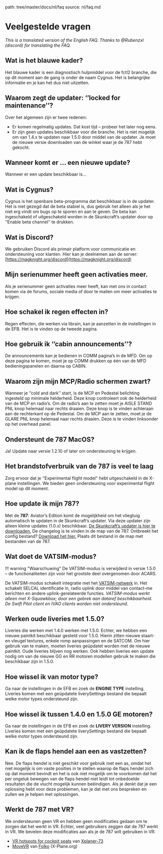 path: tree/master/docs/nl/faq
source: nl/faq.md

# Veelgestelde vragen
*This is a translated version of the English FAQ. Thanks to @Rubenzxl (discord) for translating the FAQ.*

## Wat is het blauwe kader?
Het blauwe kader is een diagnostisch hulpmiddel voor de fctl2 branche, die op dit moment aan de gang is onder de naam Cygnus. Het is belangrijke informatie en je kan het dus niet uitzetten.

## Waarom zegt de updater: ‘’locked for maintenance’’?
Over het algemeen zijn er twee redenen:
-	Er komen regelmatig updates. Dat kost tijd – probeer het later nog eens.
-	Er zijn geen updates beschikbaar voor die branche. 
Het is niet mogelijk om van 1.4.x te updaten naar 1.5.0 door middel van de updater. Je moet de nieuwe versie downloaden van de winkel waar je de 787 hebt gekocht.

## Wanneer komt er … een nieuwe update?
Wanneer er een update beschikbaar is…

## Wat is Cygnus?
Cygnus is het openbare beta-programma dat beschikbaar is in de updater. Het is niet gezegd dat de beta stabiel is, dus gebruik het alleen als je het niet erg vindt om bugs op te sporen en aan te geven. De beta kan ingeschakeld of uitgeschakeld worden in de Skunkcraft’s updater door op ‘’Enable beta channel’’ te drukken. 

## Wat is Discord?
We gebruiken Discord als primair platform voor communicatie en ondersteuning voor klanten. Hier kan je deelnemen aan de server: [https://magknight.org/discord](https://magknight.org/discord)

## Mijn serienummer heeft geen activaties meer.
Als je serienummer geen activaties meer heeft, kan met ons in contact komen via de forums, sociale media of door te mailen om meer activaties te krijgen. 

## Hoe schakel ik regen effecten in?
Regen effecten, die werken via librain, kan je aanzetten in de instellingen in de EFB. Het is te vinden op de tweede pagina. 

## Hoe gebruik ik ‘’cabin announcements’’?
De announcements kan je bedienen in COMM pagina’s in de MFD. Om op deze pagina te komen, moet je op COMM drukken op één van de MFD bedieningspanelen en daarna op CABIN. 

## Waarom zijn mijn MCP/Radio schermen zwart?
Wanneer je ‘’cold and dark’’ start, is de MCP en Pedestal belichting ingesteld op minimale helderheid. Deze knop controleert ook de helderheid van de MCP en radio’s. Om de radio’s aan te zetten moet je AISLE STAND PNL knop helemaal naar rechts draaien. Deze knop is te vinden achteraan aan de rechterkant op de Pedestal. 
Om de MCP aan te zetten, moet je de GLARE PNL knop helemaal naar rechts draaien. Deze is te vinden linksonder op het overhead panel. 

## Ondersteunt de 787 MacOS?
Ja! Update naar versie 1.2.10 of later om ondersteuning te krijgen. 

## Het brandstofverbruik van de 787 is veel te laag
Zorg ervoor dat je ‘’Experimental flight model" hebt uitgeschakeld in de X-plane instellingen. We bieden geen ondersteuning voor experimental flight model op dit moment.

## Hoe update ik mijn 787?
Met de **787**: Aviator’s Edition komt de mogelijkheid om het vliegtuig automatisch te updaten in de Skunkcraft’s updater. Via deze updater zijn alleen kleine updates (1.0.x) beschikbaar. 
[De Skunkcraft’s updater is hier te downloaden.](https://forums.x-plane.org/index.php?/forums/topic/144828-updater-download-page-v22-available/)
De changelog is te vinden in de map van de 787.
Ontbreekt het config bestand? [Download het hier.](https://docs.magknight.org/img/skunkcrafts_updater.zip) Plaats dit bestand in de map met bestanden van de 787.

## Wat doet de VATSIM-modus?

!!! warning "Waarschuwing"
    De VATSIM-modus is verwijderd in versie 1.5.0 – de functionaliteiten zijn voor het grootste deel overgenomen door ACARS.

De VATSIM-modus schakelt integratie met het [VATSIM-netwerk](https://vatsim.net) in. Het schakelt SELCAL identificatie in, radio uplink door middel van contact-me berichten en andere uplink-gerelateerde functies. *VATSIM-modus werkt alleen met X-Squawkbox; door een gebrek aan dataref beschikbaarheid. De Swift Pilot client en IVAO clients worden niet ondersteund.*

## Werken oude liveries met 1.5.0?
Liveries die werken met 1.4.0 werken met 1.5.0. Echter, we hebben een nieuwe paintkit beschikbaar gesteld voor 1.5.0. Hierin zitten nieuwe staart- en vleugel textures, enkele romp aanpassingen en de SATCOM. Om hier gebruik van te maken, moeten liveries geüpdatet worden met de nieuwe paintkit. Oude liveries blijven nog werken. Ook hebben liveries een update nodig om van de nieuwe GG en RR motoren modellen gebruik te maken die beschikbaar zijn in 1.5.0. 

## Hoe wissel ik van motor type?
Ga naar de instellingen in de EFB en zoek de **ENGINE TYPE** instelling. Liveries komen met een geüpdatete liverySettings bestand die bepaalt welke motor types ondersteund zijn. 

## Hoe wissel ik tussen 1.4.0 en 1.5.0 GE motoren?
Ga naar de instellingen in de EFB en zoek de **LIVERY VERSION** instelling. Liveries komen met een geüpdatete liverySettings bestand die bepaalt welke motor types ondersteund zijn. 

## Kan ik de flaps hendel aan een as vastzetten?
Nee. De flaps hendel is niet geschikt voor gebruik met een as, omdat het niet mogelijk is om vaste posities in te stellen waarop de flaps hendel zich op dat moment bevindt en het is ook niet mogelijk om te voorkomen dat het per ongeluk bewegen van de flaps hendel niet leidt tot onbedoelde resultaten die de vlucht mogelijk kunnen beëindigen. Als je denkt dat je een oplossing hebt voor deze problemen, kan je dat met ons bespreken en zullen we je helpen met oplossingen. 

## Werkt de 787 met VR?
We ondersteunen geen VR en hebben geen modificaties gedaan om te zorgen dat het werkt in VR. Echter, veel gebruikers zeggen dat de 787 werkt in VR. 
We bevelen deze modificaties aan als je de 787 wilt gebruiken in VR:
-	[VR hotspots for cockpit seats](https://forums.x-plane.org/index.php?/forums/topic/172655-vr-hotspots-for-cockpit-seats/) van [Xplaner-73](https://forums.x-plane.org/index.php?/profile/428045-xplaner73/&wr=eyJhcHAiOiJmb3J1bXMiLCJtb2R1bGUiOiJmb3J1bXMtY29tbWVudCIsImlkXzEiOjE3MjY1NSwiaWRfMiI6MTYwMjY4OX0=)
-	[MoveVR](https://forums.x-plane.org/index.php?/files/file/44809-movevr-move-external-windows-into-x-plane-even-into-vr/) van [Folko](https://forums.x-plane.org/index.php?/profile/215470-folko/&wr=eyJhcHAiOiJkb3dubG9hZHMiLCJtb2R1bGUiOiJkb3dubG9hZHMiLCJpZF8xIjo0NDgwOX0=) (X-Plane.org)
